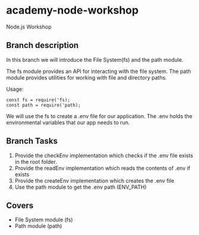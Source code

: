 # academy-node-workshop

Node.js Workshop

## Branch description

In this branch we will introduce the File System(fs) and the path module. 

The fs module provides an API for interacting with the file system. The path module provides utilities for working with file and directory paths.

Usage:
```
const fs = require('fs);
const path = require('path);
```

We will use the fs to create a .env file for our application. The .env holds the environmental variables that our app needs to run.

## Branch Tasks

1. Provide the checkEnv implementation which checks if the .env file exists in the root folder.
2. Provide the readEnv implementation which reads the contents of .env if exists
3. Provide the createEnv implementation which creates the .env file
4. Use the path module to get the .env path (ENV_PATH)

## Covers

- File System module (fs)
- Path module (path)
